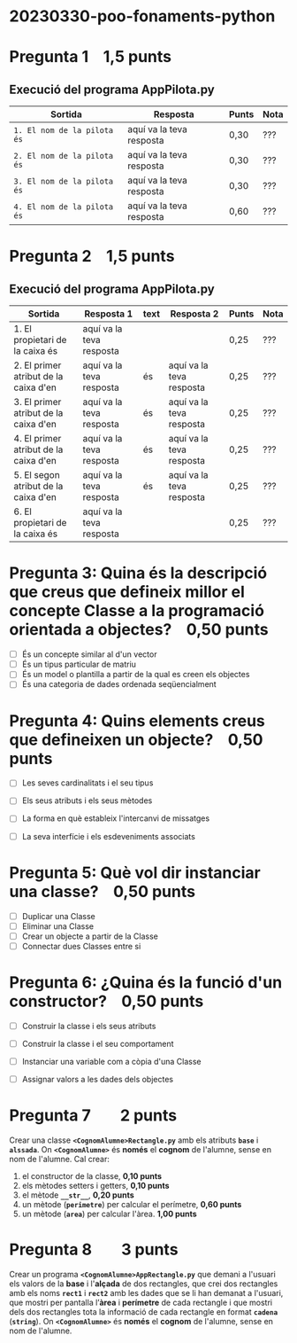 # 20230330-poo-fonaments-python


# Pregunta 1&nbsp;&nbsp;&nbsp;&nbsp;1,5 punts

## Execució del programa AppPilota.py

|Sortida|Resposta|Punts|Nota|
|----|----|----|----|
|```1. El nom de la pilota és``` |aquí va la teva resposta|0,30|???|
|```2. El nom de la pilota és``` |aquí va la teva resposta|0,30|???|
|```3. El nom de la pilota és``` |aquí va la teva resposta|0,30|???|
|```4. El nom de la pilota és``` |aquí va la teva resposta|0,60|???|

# Pregunta 2&nbsp;&nbsp;&nbsp;&nbsp;1,5 punts

## Execució del programa AppPilota.py

|Sortida|Resposta 1|text|Resposta 2|Punts|Nota|
|----|----|----|----|----|----|
|1. El propietari de la caixa és |aquí va la teva resposta|&nbsp;|&nbsp;|0,25|???|
|2. El primer atribut de la caixa d'en |aquí va la teva resposta| és |aquí va la teva resposta|0,25|???|
|3. El primer atribut de la caixa d'en |aquí va la teva resposta| és |aquí va la teva resposta|0,25|???|
|4. El primer atribut de la caixa d'en |aquí va la teva resposta| és |aquí va la teva resposta|0,25|???|
|5. El segon atribut de la caixa d'en |aquí va la teva resposta| és |aquí va la teva resposta|0,25|???|
|6. El propietari de la caixa és |aquí va la teva resposta|&nbsp;|&nbsp;|0,25|???|


# Pregunta 3: Quina és la descripció que creus que defineix millor el concepte Classe a la programació orientada a objectes?&nbsp;&nbsp;&nbsp;&nbsp;0,50 punts

- [ ] És un concepte similar al d'un vector
- [ ] És un tipus particular de matriu
- [ ] És un model o plantilla a partir de la qual es creen els objectes
- [ ] És una categoria de dades ordenada seqüencialment

# Pregunta 4: Quins elements creus que defineixen un objecte?&nbsp;&nbsp;&nbsp;&nbsp;0,50 punts
- [ ] Les seves cardinalitats i el seu tipus
- [ ] Els seus atributs i els seus mètodes
- [ ] La forma en què estableix l'intercanvi de missatges
- [ ] La seva interfície i els esdeveniments associats


# Pregunta 5: Què vol dir instanciar una classe?&nbsp;&nbsp;&nbsp;&nbsp;0,50 punts
- [ ] Duplicar una Classe
- [ ] Eliminar una Classe
- [ ] Crear un objecte a partir de la Classe
- [ ] Connectar dues Classes entre si

# Pregunta 6:  ¿Quina és la funció d'un constructor?&nbsp;&nbsp;&nbsp;&nbsp;0,50 punts
- [ ] Construir la classe i els seus atributs
- [ ] Construir la classe i el seu comportament
- [ ] Instanciar una variable com a còpia d'una Classe
- [ ] Assignar valors a les dades dels objectes


# Pregunta 7&nbsp;&nbsp;&nbsp;&nbsp;&nbsp;&nbsp;&nbsp;&nbsp;2 punts
Crear una classe **```<CognomAlumne>Rectangle.py```** amb els atributs **```base```** i **```alssada```**. On **```<CognomAlumne>```** és **només** el **cognom** de l'alumne, sense en nom de l'alumne. 
Cal crear:
1. el constructor de la classe,	**0,10 punts**
1. els mètodes setters i getters,	**0,10 punts**
1. el mètode **```__str__```**,	**0,20 punts**
1. un mètode (**```perimetre```**) per calcular el perímetre,	**0,60 punts**
1. un mètode (**```area```**) per calcular l'àrea.	**1,00 punts**

# Pregunta 8&nbsp;&nbsp;&nbsp;&nbsp;&nbsp;&nbsp;&nbsp;&nbsp;3 punts
Crear un programa **```<CognomAlumne>AppRectangle.py```** que demani a l'usuari els valors de la **base** i l'**alçada** de dos rectangles, que crei dos rectangles amb els noms **```rect1```** i **```rect2```** amb les dades que se li han demanat a l'usuari, que mostri per pantalla l’**àrea** i **perímetre** de cada rectangle i que mostri dels dos rectangles tota la informació de cada rectangle en format **```cadena```** (**```string```**). On **```<CognomAlumne>```** és **només** el **cognom** de l'alumne, sense en nom de l'alumne.














